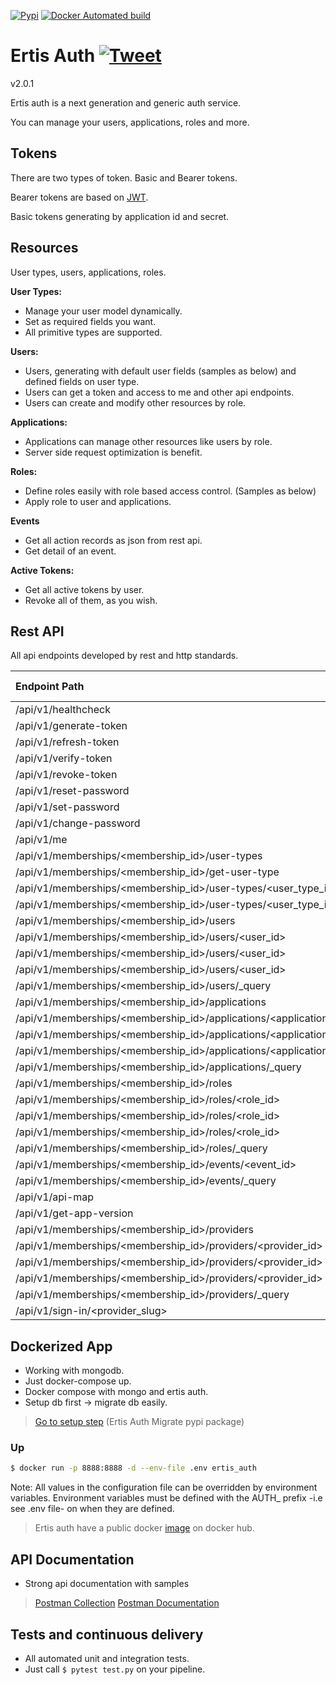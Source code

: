 [![Pypi](https://img.shields.io/pypi/v/ertis-auth-migrate?color=%2334D058&label=pypi)](https://pypi.org/project/ertis-auth-migrate/) [![Docker Automated build](https://img.shields.io/static/v1?label=docker%20build&message=automated&color=brightgreen)](https://hub.docker.com/repository/docker/ismetacar/ertis_auth/general)

# Ertis Auth [![Tweet](https://img.shields.io/twitter/url/http/shields.io.svg?style=social)](https://twitter.com/intent/tweet?text=Explore%20new%20minimal%20authentication%20and%20authorization%20service%20|%20Ertis%20Auth&url=https://github.com/ismetacar/ertis-auth&hashtags=auth,restapi,oauth2,github,developers,ertis)
v2.0.1

Ertis auth is a next generation and generic auth service.

You can manage your users, applications, roles and more.

## Tokens
There are two types of token. Basic and Bearer tokens. 

Bearer tokens are based on [JWT](http://jwt.io).

Basic tokens generating by application id and secret.

## Resources
User types, users, applications, roles. 

**User Types:**
- Manage your user model dynamically.
- Set as required fields you want.
- All primitive types are supported.  

**Users:**
- Users, generating with default user fields (samples as below) and defined fields on user type.
- Users can get a token and access to me and other api endpoints.
- Users can create and modify other resources by role.
 
**Applications:**
- Applications can manage other resources like users by role. 
- Server side request optimization is benefit.

**Roles:**
- Define roles easily with role based access control. (Samples as below)
- Apply role to user and applications.

**Events**
- Get all action records as json from rest api.
- Get detail of an event. 

**Active Tokens:**
- Get all active tokens by user.
- Revoke all of them, as you wish.

## Rest API

All api endpoints developed by rest and http standards.


 | Endpoint Path                                                      |       Allowed Methods         |
 |:-------------------------------------------------------------------|-------------------------------|
 | /api/v1/healthcheck                                                |              GET              |
 | /api/v1/generate-token                                             |              POST             |
 | /api/v1/refresh-token                                              |              POST             |
 | /api/v1/verify-token                                               |              POST             |
 | /api/v1/revoke-token                                               |              POST             |
 | /api/v1/reset-password                                             |              POST             |
 | /api/v1/set-password                                               |              POST             |
 | /api/v1/change-password                                            |              POST             |
 | /api/v1/me                                                         |              GET              |
 | /api/v1/memberships/<membership_id>/user-types                     |              POST             |
 | /api/v1/memberships/<membership_id>/get-user-type                  |              GET              |
 | /api/v1/memberships/<membership_id>/user-types/<user_type_id>      |              GET              |
 | /api/v1/memberships/<membership_id>/user-types/<user_type_id>      |              PUT,GET          |
 | /api/v1/memberships/<membership_id>/users                          |              POST             |
 | /api/v1/memberships/<membership_id>/users/<user_id>                |              GET              |
 | /api/v1/memberships/<membership_id>/users/<user_id>                |              PUT,GET          |
 | /api/v1/memberships/<membership_id>/users/<user_id>                |              PUT,GET,DELETE   |
 | /api/v1/memberships/<membership_id>/users/_query                   |              POST             |
 | /api/v1/memberships/<membership_id>/applications                   |              POST             |
 | /api/v1/memberships/<membership_id>/applications/<application_id>  |              GET              |
 | /api/v1/memberships/<membership_id>/applications/<application_id>  |              PUT,GET          |
 | /api/v1/memberships/<membership_id>/applications/<application_id>  |              PUT,GET,DELETE   |
 | /api/v1/memberships/<membership_id>/applications/_query            |              POST             |
 | /api/v1/memberships/<membership_id>/roles                          |              POST             |
 | /api/v1/memberships/<membership_id>/roles/<role_id>                |              GET              |
 | /api/v1/memberships/<membership_id>/roles/<role_id>                |              PUT,GET          |
 | /api/v1/memberships/<membership_id>/roles/<role_id>                |              PUT,GET,DELETE   |
 | /api/v1/memberships/<membership_id>/roles/_query                   |              POST             |
 | /api/v1/memberships/<membership_id>/events/<event_id>              |              GET              |
 | /api/v1/memberships/<membership_id>/events/_query                  |              POST             |
 | /api/v1/api-map                                                    |              GET              |
 | /api/v1/get-app-version                                            |              GET              |
 | /api/v1/memberships/<membership_id>/providers                      |              POST             |
 | /api/v1/memberships/<membership_id>/providers/<provider_id>        |              GET              |
 | /api/v1/memberships/<membership_id>/providers/<provider_id>        |              GET,PUT          |
 | /api/v1/memberships/<membership_id>/providers/<provider_id>        |              GET,PUT,DELETE   |
 | /api/v1/memberships/<membership_id>/providers/_query               |              POST             |
 | /api/v1/sign-in/<provider_slug>                                    |              GET              |
 
## Dockerized App
- Working with mongodb.
- Just docker-compose up.
- Docker compose with mongo and ertis auth.
- Setup db first -> migrate db easily. 
>[Go to setup step](https://pypi.org/project/ertis-auth-migrate/)
> (Ertis Auth Migrate pypi package)

### Up
```bash
$ docker run -p 8888:8888 -d --env-file .env ertis_auth
```

Note: All values in the configuration file can be overridden by environment variables. 
Environment variables must be defined with the AUTH_ prefix -i.e see .env file- on when they are defined.

 > Ertis auth have a public docker [image](https://hub.docker.com/repository/docker/ismetacar/ertis_auth/general) on docker hub.
## API Documentation
- Strong api documentation with samples
> [Postman Collection](https://www.getpostman.com/collections/c0a5139f97737444948f)
> [Postman Documentation](https://documenter.getpostman.com/view/1905307/TW6xp8cY)

## Tests and continuous delivery 
- All automated unit and integration tests.
- Just call `$ pytest test.py` on your pipeline.

